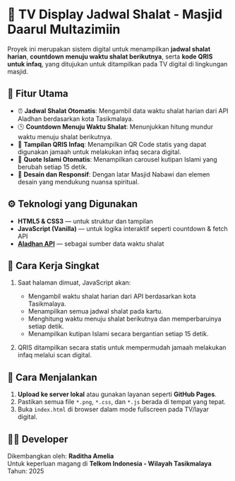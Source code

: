 # 🕌 TV Display Jadwal Shalat - Masjid Daarul Multazimiin

Proyek ini merupakan sistem digital untuk menampilkan **jadwal shalat harian**, **countdown menuju waktu shalat berikutnya**, serta **kode QRIS untuk infaq**, yang ditujukan untuk ditampilkan pada TV digital di lingkungan masjid.

## 🎯 Fitur Utama

- ⏰ **Jadwal Shalat Otomatis**: Mengambil data waktu shalat harian dari API Aladhan berdasarkan kota Tasikmalaya.
- 🕒 **Countdown Menuju Waktu Shalat**: Menunjukkan hitung mundur waktu menuju shalat berikutnya.
- 📸 **Tampilan QRIS Infaq**: Menampilkan QR Code statis yang dapat digunakan jamaah untuk melakukan infaq secara digital.
- 📜 **Quote Islami Otomatis**: Menampilkan carousel kutipan Islami yang berubah setiap 15 detik.
- 🎨 **Desain dan Responsif**: Dengan latar Masjid Nabawi dan elemen desain yang mendukung nuansa spiritual.

## ⚙️ Teknologi yang Digunakan

- **HTML5 & CSS3** — untuk struktur dan tampilan
- **JavaScript (Vanilla)** — untuk logika interaktif seperti countdown & fetch API
- **[Aladhan API](https://aladhan.com/prayer-times-api)** — sebagai sumber data waktu shalat

## 🧠 Cara Kerja Singkat

1. Saat halaman dimuat, JavaScript akan:
   - Mengambil waktu shalat harian dari API berdasarkan kota Tasikmalaya.
   - Menampilkan semua jadwal shalat pada kartu.
   - Menghitung waktu menuju shalat berikutnya dan memperbaruinya setiap detik.
   - Menampilkan kutipan Islami secara bergantian setiap 15 detik.

2. QRIS ditampilkan secara statis untuk mempermudah jamaah melakukan infaq melalui scan digital.

## 🔧 Cara Menjalankan

1. **Upload ke server lokal** atau gunakan layanan seperti **GitHub Pages**.
2. Pastikan semua file `*.png`, `*.css`, dan `*.js` berada di tempat yang tepat.
3. Buka `index.html` di browser dalam mode fullscreen pada TV/layar digital.

## 🧑‍💻 Developer

Dikembangkan oleh: **Raditha Amelia**  
Untuk keperluan magang di **Telkom Indonesia - Wilayah Tasikmalaya**  
Tahun: 2025
